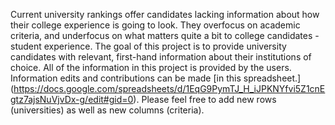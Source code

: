 Current university rankings offer candidates lacking information about how their college experience is going to look. They overfocus on academic criteria, and underfocus on what matters quite a bit to college candidates - student experience.
The goal of this project is to provide university candidates with relevant, first-hand information about their institutions of choice.
All of the information in this project is provided by the users. Information edits and contributions can be made [in this spreadsheet.] (https://docs.google.com/spreadsheets/d/1EqG9PymTJ_H_iJPKNYfvi5Z1cnEgtz7ajsNuVjvDx-g/edit#gid=0). 
Please feel free to add new rows (universities) as well as new columns (criteria).